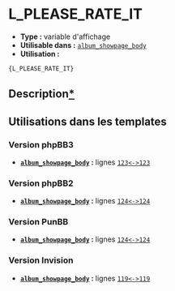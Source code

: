 # L_PLEASE_RATE_IT
* __Type :__ variable d'affichage
* __Utilisable dans :__ [`album_showpage_body`](../tpl/album_showpage_body.md#readme)
* __Utilisation :__

```html
{L_PLEASE_RATE_IT}
```

## Description[*](https://fa-tvars.appspot.com/var/L_PLEASE_RATE_IT)
## Utilisations dans les templates

### Version phpBB3
* __[`album_showpage_body`](../tpl/album_showpage_body.md#readme) :__ lignes [`123`](../src/prosilver/album_showpage_body.tpl#L123)[`<->`](../src/prosilver/album_showpage_body.tpl#L123-L123)[`123`](../src/prosilver/album_showpage_body.tpl#L123)

### Version phpBB2
* __[`album_showpage_body`](../tpl/album_showpage_body.md#readme) :__ lignes [`124`](../src/subsilver/album_showpage_body.tpl#L124)[`<->`](../src/subsilver/album_showpage_body.tpl#L124-L124)[`124`](../src/subsilver/album_showpage_body.tpl#L124)

### Version PunBB
* __[`album_showpage_body`](../tpl/album_showpage_body.md#readme) :__ lignes [`124`](../src/punbb/album_showpage_body.tpl#L124)[`<->`](../src/punbb/album_showpage_body.tpl#L124-L124)[`124`](../src/punbb/album_showpage_body.tpl#L124)

### Version Invision
* __[`album_showpage_body`](../tpl/album_showpage_body.md#readme) :__ lignes [`119`](../src/invision/album_showpage_body.tpl#L119)[`<->`](../src/invision/album_showpage_body.tpl#L119-L119)[`119`](../src/invision/album_showpage_body.tpl#L119)

